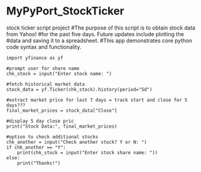 # MyPyPort_StockTicker
stock ticker script project 
#The purpose of this script is to obtain stock data from Yahoo! 
#for the past five days. Future updates include plotting the
#data and saving it to a spreadsheet.
#This app demonstrates core python code syntax and functionality. 

```
import yfinance as yf

#prompt user for share name
chk_stock = input("Enter stock name: ")

#fetch historical market data
stock_data = yf.Ticker(chk_stock).history(period="5d")

#extract market price for last 7 days = track start and close for 5 days???
final_market_prices = stock_data["Close"]

#display 5 day close pric
print("Stock Data:", final_market_prices)

#option to check additional stocks
chk_another = input("Check another stock? Y or N: ")
if chk_another == "Y":
    print(chk_stock = input("Enter stock share name: "))
else:
    print("Thanks!")
```
